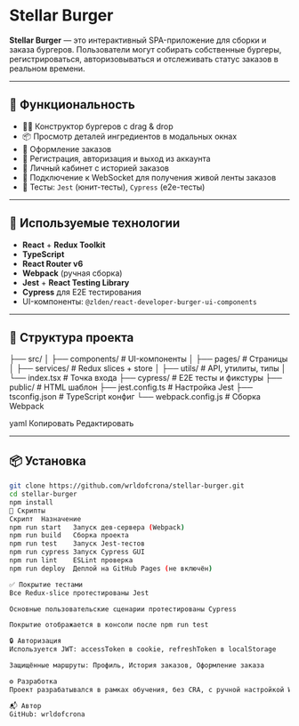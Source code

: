 # Stellar Burger

**Stellar Burger** — это интерактивный SPA-приложение для сборки и заказа бургеров. Пользователи могут собирать собственные бургеры, регистрироваться, авторизовываться и отслеживать статус заказов в реальном времени.

---

## 🚀 Функциональность

- 👨‍🍳 Конструктор бургеров с drag & drop
- 📦 Просмотр деталей ингредиентов в модальных окнах
- 🛒 Оформление заказов
- 🔐 Регистрация, авторизация и выход из аккаунта
- 👤 Личный кабинет с историей заказов
- 📡 Подключение к WebSocket для получения живой ленты заказов
- 🧪 Тесты: `Jest` (юнит-тесты), `Cypress` (e2e-тесты)

---

## 🧰 Используемые технологии

- **React** + **Redux Toolkit**
- **TypeScript**
- **React Router v6**
- **Webpack** (ручная сборка)
- **Jest** + **React Testing Library**
- **Cypress** для E2E тестирования
- UI-компоненты: `@zlden/react-developer-burger-ui-components`

---

## 📁 Структура проекта

├── src/
│ ├── components/ # UI-компоненты
│ ├── pages/ # Страницы
│ ├── services/ # Redux slices + store
│ ├── utils/ # API, утилиты, типы
│ └── index.tsx # Точка входа
├── cypress/ # E2E тесты и фикстуры
├── public/ # HTML шаблон
├── jest.config.ts # Настройка Jest
├── tsconfig.json # TypeScript конфиг
└── webpack.config.js # Сборка Webpack

yaml
Копировать
Редактировать

---

## 📦 Установка

```bash
git clone https://github.com/wrldofcrona/stellar-burger.git
cd stellar-burger
npm install
🧪 Скрипты
Скрипт	Назначение
npm run start	Запуск дев-сервера (Webpack)
npm run build	Сборка проекта
npm run test	Запуск Jest-тестов
npm run cypress	Запуск Cypress GUI
npm run lint	ESLint проверка
npm run deploy	Деплой на GitHub Pages (не включён)

✅ Покрытие тестами
Все Redux-slice протестированы Jest

Основные пользовательские сценарии протестированы Cypress

Покрытие отображается в консоли после npm run test

🔒 Авторизация
Используется JWT: accessToken в cookie, refreshToken в localStorage

Защищённые маршруты: Профиль, История заказов, Оформление заказа

⚙️ Разработка
Проект разрабатывался в рамках обучения, без CRA, с ручной настройкой Webpack + Babel + TypeScript.

📬 Автор
GitHub: wrldofcrona

